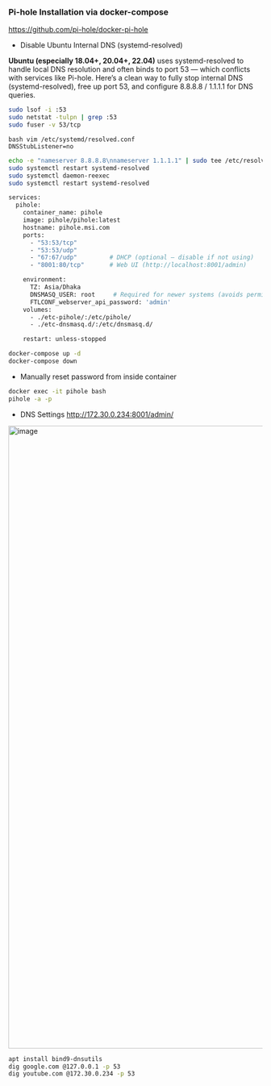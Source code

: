 ### Pi-hole Installation via docker-compose

https://github.com/pi-hole/docker-pi-hole


- Disable Ubuntu Internal DNS (systemd-resolved)
  
**Ubuntu (especially 18.04+, 20.04+, 22.04)** uses systemd-resolved to handle local DNS resolution and often binds to port 53 — which conflicts with services like Pi-hole.
Here’s a clean way to fully stop internal DNS (systemd-resolved), free up port 53, and configure 8.8.8.8 / 1.1.1.1 for DNS queries.

```bash
sudo lsof -i :53
sudo netstat -tulpn | grep :53
sudo fuser -v 53/tcp

```
```bash vim /etc/systemd/resolved.conf ```\
`DNSStubListener=no`

```bash
echo -e "nameserver 8.8.8.8\nnameserver 1.1.1.1" | sudo tee /etc/resolv.conf
sudo systemctl restart systemd-resolved
sudo systemctl daemon-reexec
sudo systemctl restart systemd-resolved
```

```bash
services:
  pihole:
    container_name: pihole
    image: pihole/pihole:latest
    hostname: pihole.msi.com
    ports:
      - "53:53/tcp"
      - "53:53/udp"
      - "67:67/udp"         # DHCP (optional — disable if not using)
      - "8001:80/tcp"       # Web UI (http://localhost:8001/admin)

    environment:
      TZ: Asia/Dhaka
      DNSMASQ_USER: root     # Required for newer systems (avoids permission issues)
      FTLCONF_webserver_api_password: 'admin'
    volumes:
      - ./etc-pihole/:/etc/pihole/
      - ./etc-dnsmasq.d/:/etc/dnsmasq.d/

    restart: unless-stopped
```

```bash
docker-compose up -d
docker-compose down
```


- Manually reset password from inside container

```bash
docker exec -it pihole bash
pihole -a -p
```
- DNS Settings
http://172.30.0.234:8001/admin/
<img width="2502" height="1236" alt="image" src="https://github.com/user-attachments/assets/3e427761-3e17-42be-a3f8-4d5f034512bf" />


```bash
apt install bind9-dnsutils
dig google.com @127.0.0.1 -p 53
dig youtube.com @172.30.0.234 -p 53
```

